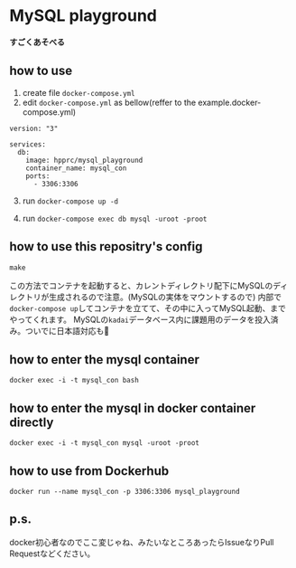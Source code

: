 # MySQL playground

**すごくあそべる**

## how to use

1. create file `docker-compose.yml`
2. edit `docker-compose.yml` as bellow(reffer to the example.docker-compose.yml)

```
version: "3"

services:
  db:
    image: hpprc/mysql_playground
    container_name: mysql_con
    ports:
      - 3306:3306
```

3. run `docker-compose up -d`

4. run `docker-compose exec db mysql -uroot -proot`


## how to use this repositry's config
```
make
```

この方法でコンテナを起動すると、カレントディレクトリ配下にMySQLのディレクトリが生成されるので注意。(MySQLの実体をマウントするので)
内部で`docker-compose up`してコンテナを立てて、その中に入ってMySQL起動、までやってくれます。
MySQLの`kadai`データベース内に課題用のデータを投入済み。ついでに日本語対応も👴

## how to enter the mysql container
```
docker exec -i -t mysql_con bash
```

## how to enter the mysql in docker container directly
```
docker exec -i -t mysql_con mysql -uroot -proot
```

## how to use from Dockerhub
```
docker run --name mysql_con -p 3306:3306 mysql_playground
```


## p.s.

docker初心者なのでここ変じゃね、みたいなところあったらIssueなりPull Requestなどください。